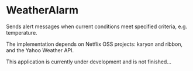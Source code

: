 WeatherAlarm
============

Sends alert messages when current conditions meet specified criteria, e.g. temperature.

The implementation depends on Netflix OSS projects: karyon and ribbon, and the Yahoo Weather API.

This application is currently under development and is not finished...
